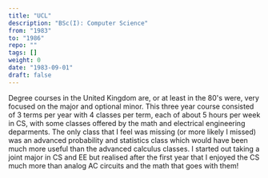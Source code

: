 ```yaml
---
title: "UCL"
description: "BSc(I): Computer Science"
from: "1983"
to: "1986"
repo: ""
tags: []
weight: 0
date: "1983-09-01"
draft: false
---
```


Degree courses in the United Kingdom are, or at least in the 80's were, very focused on the major and optional minor.
This three year course consisted of 3 terms per year with 4 classes per term, each of about 5 hours per week in
CS, with some classes offered by the math and electrical engineering deparments. The only class that I feel was missing
(or more likely I missed) was an advanced probability and statistics class which would have been much more
useful than the advanced calculus classes. I started out taking a joint major in CS and EE but realised after the first
year that I enjoyed the CS much more than analog AC circuits and the math that goes with them!
